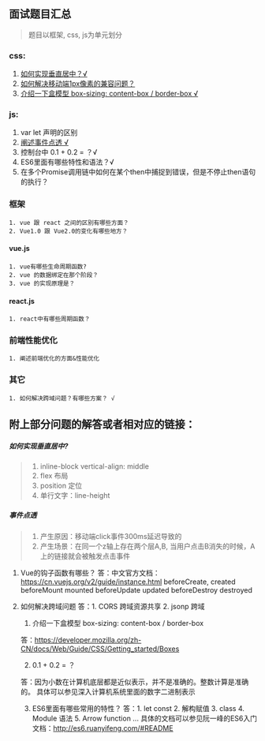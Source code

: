## 面试题目汇总

> 题目以框架, css, js为单元划分

### css: 
1. <a href="#css-1">如何实现垂直居中？√ </a>
2. <a href="#css-2">如何解决移动端1px像素的兼容问题？</a>
3. <a href="#css-3">介绍一下盒模型 box-sizing: content-box / border-box √</a>
  
### js:
1. var let 声明的区别
2. <a href="#js-2">阐述事件点透 √</a>
3. 控制台中 0.1 + 0.2 = ？√
4. ES6里面有哪些特性和语法？√
5. 在多个Promise调用链中如何在某个then中捕捉到错误，但是不停止then语句的执行？
    
### 框架
    1. vue 跟 react 之间的区别有哪些方面？
    2. Vue1.0 跟 Vue2.0的变化有哪些地方？
    
#### vue.js
    1. vue有哪些生命周期函数?
    2. vue 的数据绑定在那个阶段？
    3. vue 的实现原理是？
    
#### react.js
    1. react中有哪些周期函数？

### 前端性能优化
    1. 阐述前端优化的方面&性能优化

### 其它
    1. 如何解决跨域问题？有哪些方案？ √ 


## 附上部分问题的解答或者相对应的链接：

<h5 id="css-1">如何实现垂直居中?</h5>

> 1. inline-block vertical-align: middle
> 2. flex 布局
> 3. position 定位
> 4. 单行文字：line-height    

<h5 id="js-2">事件点透</h5>

> 1. 产生原因：移动端click事件300ms延迟导致的
> 2. 产生场景：在同一个z轴上存在两个层A,B, 当用户点击B消失的时候，A上的链接就会被触发点击事件

1. Vue的钩子函数有哪些？
答：中文官方文档：https://cn.vuejs.org/v2/guide/instance.html
    beforeCreate,
    created
    beforeMount
    mounted
    beforeUpdate
    updated
    beforeDestroy
    destroyed    

    
5. 如何解决跨域问题
答：1. CORS 跨域资源共享 
    2. jsonp 跨域    
    
    
    1. 介绍一下盒模型 box-sizing: content-box / border-box
    
    答：https://developer.mozilla.org/zh-CN/docs/Web/Guide/CSS/Getting_started/Boxes
    
    2. 0.1 + 0.2 = ？ 
    
    答：因为小数在计算机底层都是近似表示，并不是准确的。整数计算是准确的。
    具体可以参见深入计算机系统里面的数字二进制表示
    
    3. ES6里面有哪些常用的特性？
    答：1. let const              2. 解构赋值
        3. class                  4. Module 语法
        5. Arrow function  ...
    具体的文档可以参见阮一峰的ES6入门文档：http://es6.ruanyifeng.com/#README